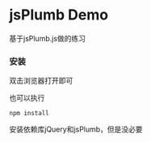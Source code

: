 # jsPlumb Demo

基于jsPlumb.js做的练习


### 安装

双击浏览器打开即可

也可以执行
```
npm install
```
安装依赖库jQuery和jsPlumb，但是没必要